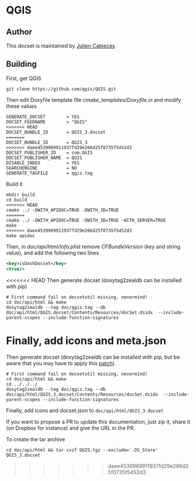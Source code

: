 QGIS
=======================

## Author

This docset is maintained by [Julien Cabieces](https://github.com/troopa81)

## Building

First, get QGIS
```shell
git clone https://github.com/qgis/QGIS.git
```

Then edit Doxyfile template file *cmake_templates/Doxyfile.in* and modify these values
```
GENERATE_DOCSET        = YES
DOCSET_FEEDNAME        = "QGIS"
<<<<<<< HEAD
DOCSET_BUNDLE_ID       = QGIS_3.docset
=======
DOCSET_BUNDLE_ID       = QGIS_3
>>>>>>> daee4539969911937fd29e266d25f0735f5452d3
DOCSET_PUBLISHER_ID    = com.QGIS
DOCSET_PUBLISHER_NAME  = QGIS
DISABLE_INDEX          = YES
SEARCHENGINE           = NO
GENERATE_TAGFILE       = qgis.tag
```

Build it
```shell
mkdir build
cd build
<<<<<<< HEAD
cmake ../ -DWITH_APIDOC=TRUE -DWITH_3D=TRUE
=======
cmake ../ -DWITH_APIDOC=TRUE -DWITH_3D=TRUE -WITH_SERVER=TRUE
make
>>>>>>> daee4539969911937fd29e266d25f0735f5452d3
make apidoc
```
Then, in *doc/api/html/Info.plist* remove *CFBundleVersion* (key and string value), and add the following two lines
```xml
<key>isDashDocset</key>
<true/>
```

<<<<<<< HEAD
Then generate docset (doxytag2zealdb can be installed with pip)
```shell
# First command fail on docsetutil missing, nevermind!
cd doc/api/html && make
doxytag2zealdb --tag doc/qgis.tag --db doc/api/html/QGIS.docset/Contents/Resources/docSet.dsidx  --include-parent-scopes --include-function-signatures
```

Finally, add icons and meta.json
=======
Then generate docset (doxytag2zealdb can be installed with pip, but be aware that you may have to apply this [patch](https://github.com/vedvyas/doxytag2zealdb/pull/2)). 
```shell
# First command fail on docsetutil missing, nevermind!
cd doc/api/html && make
cd ../../../
doxytag2zealdb --tag doc/qgis.tag --db doc/api/html/QGIS_3.docset/Contents/Resources/docSet.dsidx  --include-parent-scopes --include-function-signatures
```

Finally, add icons and docset.json to `doc/api/html/QGIS_3.docset`

If you want to propose a PR to update this documentation, just zip it, share it (on Dropbox for instance) and give the URL in the PR.

To create the tar archive

```shell
cd doc/api/html && tar cvzf QGIS.tgz --exclude='.DS_Store' QGIS_3.docset
```
>>>>>>> daee4539969911937fd29e266d25f0735f5452d3
